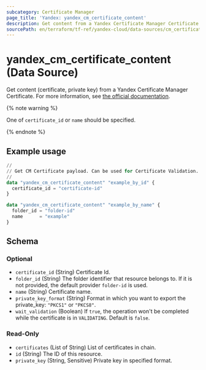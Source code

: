 ```yaml
---
subcategory: Certificate Manager
page_title: 'Yandex: yandex_cm_certificate_content'
description: Get content from a Yandex Certificate Manager Certificate.
sourcePath: en/terraform/tf-ref/yandex-cloud/data-sources/cm_certificate_content.md
---
```


# yandex_cm_certificate_content (Data Source)

Get content (certificate, private key) from a Yandex Certificate Manager Certificate. For more information, see [the official documentation](https://yandex.cloud/docs/certificate-manager/concepts/).

{% note warning %}

One of `certificate_id` or `name` should be specified.

{% endnote %}


## Example usage

```terraform
// 
// Get CM Certificate payload. Can be used for Certificate Validation.
//
data "yandex_cm_certificate_content" "example_by_id" {
  certificate_id = "certificate-id"
}

data "yandex_cm_certificate_content" "example_by_name" {
  folder_id = "folder-id"
  name      = "example"
}
```

<!-- schema generated by tfplugindocs -->
## Schema

### Optional

- `certificate_id` (String) Certificate Id.
- `folder_id` (String) The folder identifier that resource belongs to. If it is not provided, the default provider `folder-id` is used.
- `name` (String) Certificate name.
- `private_key_format` (String) Format in which you want to export the private_key: `"PKCS1"` or `"PKCS8"`.
- `wait_validation` (Boolean) If `true`, the operation won't be completed while the certificate is in `VALIDATING`. Default is `false`.

### Read-Only

- `certificates` (List of String) List of certificates in chain.
- `id` (String) The ID of this resource.
- `private_key` (String, Sensitive) Private key in specified format.
